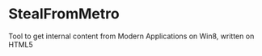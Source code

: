 StealFromMetro
==============

Tool to get internal content from Modern Applications on Win8, written on HTML5
